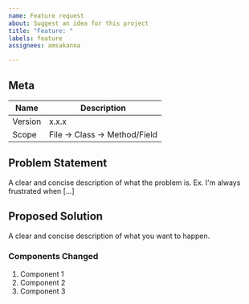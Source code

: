 ```yaml
---
name: Feature request
about: Suggest an idea for this project
title: "Feature: "
labels: feature
assignees: amsakanna

---
```


## Meta
| Name | Description |
| -----| ----------- |
| Version | x.x.x |
| Scope | File -> Class -> Method/Field |

## Problem Statement
A clear and concise description of what the problem is. Ex. I'm always frustrated when [...]

## Proposed Solution
A clear and concise description of what you want to happen.

### Components Changed
1. Component 1
2. Component 2
3. Component 3
